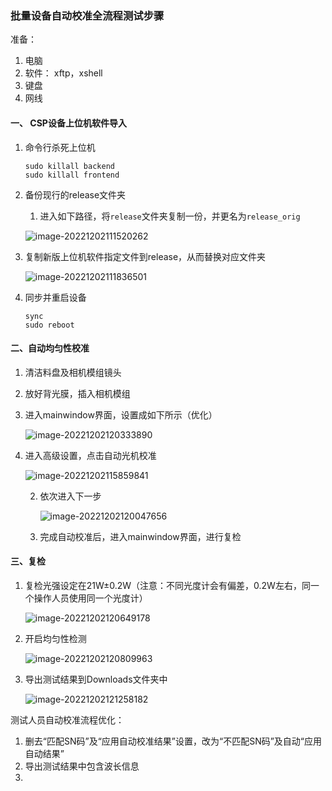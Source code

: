 ### 批量设备自动校准全流程测试步骤

准备：

1. 电脑
2. 软件： xftp，xshell
3. 键盘
4. 网线

#### 一、 CSP设备上位机软件导入

1. 命令行杀死上位机

   ```
   sudo killall backend
   sudo killall frontend
   ```

2. 备份现行的release文件夹

   1. 进入如下路径，将`release`文件夹复制一份，并更名为`release_orig`

   ![image-20221202111520262](E:/文档/GitHub/Notiz/自动均匀性校准优化.assets/image-20221202111520262.png)

3. 复制新版上位机软件指定文件到release，从而替换对应文件夹

   ![image-20221202111836501](E:/文档/GitHub/Notiz/自动均匀性校准优化.assets/image-20221202111836501.png)



4. 同步并重启设备

   ```
   sync
   sudo reboot
   ```

   

#### 二、自动均匀性校准

1. 清洁料盘及相机模组镜头

2. 放好背光膜，插入相机模组

3. 进入mainwindow界面，设置成如下所示（优化）

   ![image-20221202120333890](E:/文档/GitHub/Notiz/自动均匀性校准优化.assets/image-20221202120333890.png)

4. 进入高级设置，点击自动光机校准

   ![image-20221202115859841](E:/文档/GitHub/Notiz/自动均匀性校准优化.assets/image-20221202115859841.png)

   2. 依次进入下一步

      ![image-20221202120047656](E:/文档/GitHub/Notiz/自动均匀性校准优化.assets/image-20221202120047656.png)

   3. 完成自动校准后，进入mainwindow界面，进行复检

#### 三、复检

1. 复检光强设定在21W±0.2W（注意：不同光度计会有偏差，0.2W左右，同一个操作人员使用同一个光度计）

   ![image-20221202120649178](E:/文档/GitHub/Notiz/自动均匀性校准优化.assets/image-20221202120649178.png)

2. 开启均匀性检测

   ![image-20221202120809963](E:/文档/GitHub/Notiz/自动均匀性校准优化.assets/image-20221202120809963.png)



3. 导出测试结果到Downloads文件夹中

   ![image-20221202121258182](E:/文档/GitHub/Notiz/自动均匀性校准优化.assets/image-20221202121258182.png)

测试人员自动校准流程优化：

1. 删去“匹配SN码”及“应用自动校准结果”设置，改为“不匹配SN码”及自动“应用自动结果”
2. 导出测试结果中包含波长信息
3. 
